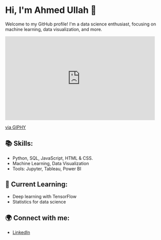 # Hi, I'm Ahmed Ullah 👋

Welcome to my GitHub profile! I'm a data science enthusiast, focusing on machine learning, data visualization, and more. 
<iframe src="https://giphy.com/embed/RbDKaczqWovIugyJmW" width="480" height="269" style="" frameBorder="0" class="giphy-embed" allowFullScreen></iframe><p><a href="https://giphy.com/gifs/looneytunesworldofmayhem-world-of-mayhem-looney-tunes-ltwom-RbDKaczqWovIugyJmW">via GIPHY</a></p>


## 📚 Skills:
- Python, SQL, JavaScript, HTML & CSS.
- Machine Learning, Data Visualization
- Tools: Jupyter, Tableau, Power BI

## 🚀 Current Learning:
- Deep learning with TensorFlow
- Statistics for data science

## 🌍 Connect with me:
- [LinkedIn](https://www.linkedin.com/in/ahmed-ullah-ds)
